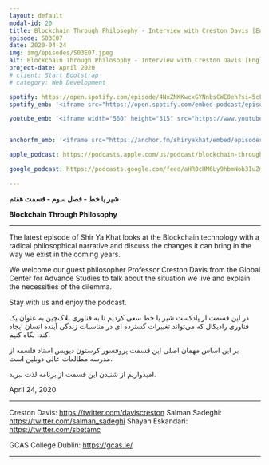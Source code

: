 ```yaml
---
layout: default
modal-id: 20
title: Blockchain Through Philosophy - Interview with Creston Davis [English] (S03E07)
episode: S03E07
date: 2020-04-24
img: img/episodes/S03E07.jpeg
alt: Blockchain Through Philosophy - Interview with Creston Davis [English] (S03E07)
project-date: April 2020
# client: Start Bootstrap
# category: Web Development

spotify: https://open.spotify.com/episode/4NxZNKKwcxGYNnbsCWE0eh?si=5cFpykQ6QrCe3wDyfTH-KA
spotify_emb: '<iframe src="https://open.spotify.com/embed-podcast/episode/4NxZNKKwcxGYNnbsCWE0eh" width="100%" height="232" frameborder="0" allowtransparency="true" allow="encrypted-media"></iframe>'

youtube_emb: '<iframe width="560" height="315" src="https://www.youtube.com/embed/OThCgcFshKw" frameborder="0" allow="accelerometer; autoplay; encrypted-media; gyroscope; picture-in-picture" allowfullscreen></iframe>'


anchorfm_emb: '<iframe src="https://anchor.fm/shiryakhat/embed/episodes/Blockchain-Through-Philosophy---Interview-with-Creston-Davis-English-S03E07-eeqvg2" width="100%" frameborder="0" scrolling="no"></iframe>'

apple_podcast: https://podcasts.apple.com/us/podcast/blockchain-through-philosophy-interview-creston-davis/id1221206951?i=1000476408699

google_podcast: https://podcasts.google.com/feed/aHR0cHM6Ly9hbmNob3IuZm0vcy8xMWFhODUzYy9wb2RjYXN0L3Jzcw/episode/Yjk0YjU1YTQtYTllNS00ZTNhLWFmOWItNWFlMmFlYjMwMjc1?ved=0CAcQ38oDahcKEwjgkrqe9ODpAhUAAAAAHQAAAAAQAQ

---
```


**شیر یا خط -  فصل سوم - قسمت هفتم**

**Blockchain Through Philosophy**

------------------------------------------------------------------------------------

The latest episode of Shir Ya Khat looks at the Blockchain technology with a radical philosophical narrative and discuss the changes it can bring in the way we exist in the coming years. 

We welcome our guest philosopher Professor Creston Davis from the Global Center for Advance Studies to talk about the situation we live and explain the necessities of the dilemma. 

Stay with us and enjoy the podcast.

در این قسمت از پادکست شیر یا خط سعی کردیم تا به فناوری بلاک‌چین به عنوان یک فناوری رادیکال که می‌تواند تغییرات گسترده ای در مناسبات زندگی آینده انسان ایجاد کند، نگاه کنیم.

بر این اساس مهمان اصلی این قسمت پروفسور کرستون دیویس استاد فلسفه از مدرسه مطالعات عالی دوبلین است.

امیدواریم از شنیدن این قسمت از برنامه لذت ببرید.


 April 24, 2020 

------------

Creston Davis: https://twitter.com/daviscreston 
Salman Sadeghi: https://twitter.com/salman_sadeghi 
Shayan Eskandari: https://twitter.com/sbetamc 

GCAS College Dublin: https://gcas.ie/


-----------------------------------------------------------------------
